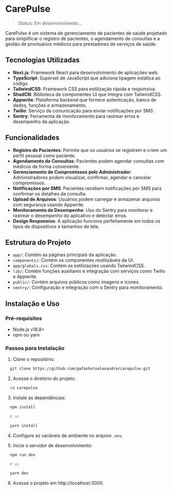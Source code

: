 # CarePulse

> Status: Em desenvolvimento...

CarePulse é um sistema de gerenciamento de pacientes de saúde projetado para simplificar o registro de pacientes, o agendamento de consultas e a gestão de prontuários médicos para prestadores de serviços de saúde.

## Tecnologias Utilizadas

- **Next.js**: Framework React para desenvolvimento de aplicações web.
- **TypeScript**: Superset de JavaScript que adiciona tipagem estática ao código.
- **TailwindCSS**: Framework CSS para estilização rápida e responsiva.
- **ShadCN**: Biblioteca de componentes UI que integra com TailwindCSS.
- **Appwrite**: Plataforma backend que fornece autenticação, banco de dados, funções e armazenamento.
- **Twilio**: Serviço de comunicação para enviar notificações por SMS.
- **Sentry**: Ferramenta de monitoramento para rastrear erros e desempenho da aplicação.

## Funcionalidades

- **Registro de Pacientes**: Permite que os usuários se registrem e criem um perfil pessoal como paciente.
- **Agendamento de Consultas**: Pacientes podem agendar consultas com médicos de forma conveniente.
- **Gerenciamento de Compromissos pelo Administrador**: Administradores podem visualizar, confirmar, agendar e cancelar compromissos.
- **Notificações por SMS**: Pacientes recebem notificações por SMS para confirmar os detalhes da consulta.
- **Upload de Arquivos**: Usuários podem carregar e armazenar arquivos com segurança usando Appwrite.
- **Monitoramento de Desempenho**: Uso do Sentry para monitorar e rastrear o desempenho do aplicativo e detectar erros.
- **Design Responsivo**: A aplicação funciona perfeitamente em todos os tipos de dispositivos e tamanhos de tela.

## Estrutura do Projeto

- `app/`: Contém as páginas principais da aplicação.
- `components/`: Contém os componentes reutilizáveis da UI.
- `app/globals.css`: Contém as estilizações usando TailwindCSS.
- `lib/`: Contém funções auxiliares e integração com serviços como Twilio e Appwrite.
- `public/`: Contém arquivos públicos como imagens e ícones.
- `sentry/`: Configuração e integração com o Sentry para monitoramento.

## Instalação e Uso

### Pré-requisitos

- Node.js v18.8+
- npm ou yarn

### Passos para Instalação

1. Clone o repositório:

```bash
  git clone https://github.com/gafanhotoalexandre/carepulse.git
```

2. Acesse o diretório do projeto:

```bash
  cd carepulse
```

3. Instale as dependências:

```bash
  npm install

  # ou

  yarn install
```

4. Configure as variáveis de ambiente no arquivo `.env`

5. Inicie o servidor de desenvolvimento:

```bash
  npm run dev

  # ou

  yarn dev
```

6. Acesse o projeto em http://localhost:3000.
